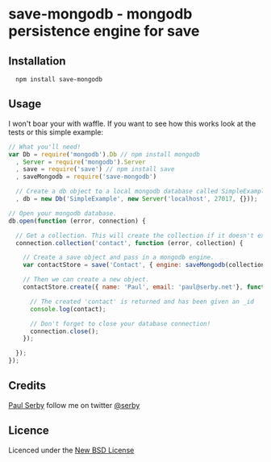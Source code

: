 # save-mongodb - mongodb persistence engine for **save**

## Installation

      npm install save-mongodb

## Usage

I won't boar your with waffle. If you want to see how this works look at the tests or this simple example:

```js
// What you'll need!
var Db = require('mongodb').Db // npm install mongodb
  , Server = require('mongodb').Server
  , save = require('save') // npm install save
  , saveMongodb = require('save-mongodb')

  // Create a db object to a local mongodb database called SimpleExample.
  , db = new Db('SimpleExample', new Server('localhost', 27017, {}));

// Open your mongodb database.
db.open(function (error, connection) {

  // Get a collection. This will create the collection if it doesn't exist.
  connection.collection('contact', function (error, collection) {

    // Create a save object and pass in a mongodb engine.
    var contactStore = save('Contact', { engine: saveMongodb(collection) });

    // Then we can create a new object.
    contactStore.create({ name: 'Paul', email: 'paul@serby.net'}, function (error, contact) {

      // The created 'contact' is returned and has been given an _id
      console.log(contact);

      // Don't forget to close your database connection!
      connection.close();
    });

  });
});
```

## Credits
[Paul Serby](https://github.com/serby/) follow me on twitter [@serby](http://twitter.com/serby)

## Licence
Licenced under the [New BSD License](http://opensource.org/licenses/bsd-license.php)
